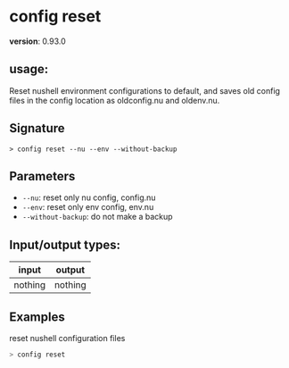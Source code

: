 # config reset

**version**: 0.93.0

## **usage**:

Reset nushell environment configurations to default, and saves old config files in the config location as oldconfig.nu and oldenv.nu.

## Signature

`> config reset --nu --env --without-backup`

## Parameters

- `--nu`: reset only nu config, config.nu
- `--env`: reset only env config, env.nu
- `--without-backup`: do not make a backup

## Input/output types:

| input   | output  |
| ------- | ------- |
| nothing | nothing |

## Examples

reset nushell configuration files

```bash
> config reset
```

